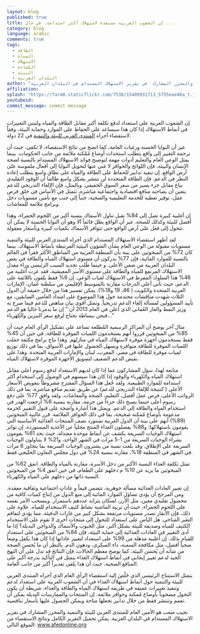 ```yaml
---
layout: blog
published: true
title: إن الشعوب العربية مستعدة لاستهلاك أكثر استدامة، في حال ...
category: blog
language: arabic
comments: true
tags: 
  - الطاقة
  - المياه
  - الاستهلاك
  - الكفاءة
  - البيئة
  - البلدان العربية
author: "نجيب صعب : الأمين العام للمنتدى العربي للبيئة والتنمية والمحرر المشارك  في تقرير الاستهلاك المستدام في البلدان العربية."
affiliation: 
splash: "https://farm8.staticflickr.com/7538/15409931713_5755eae46a_t.jpg"
youtubeid: 
commit_message: commit message
---
```

إن الشعوب العربية على استعداد لدفع تكلفة أكبر مقابل الطاقة والمياه ولتبني التغييرات في أنماط الاستهلاك إذا كان هذا سيساعد على الحفاظ على الموارد وحماية البيئة، وفقاً لاستقصاء أجراه [المنتدى العربي للبيئة والتنمية](http://www.afedonline.org/en/) في 22 دولة.
<!-- more -->

غير أن النوايا الحسنة ورغبات العامة، كما اتضح من نتائج الاستقصاء، لا تكفي، حيث أن ترجمة التغيير إلى واقع يتطلب استحداث أوضاع مُمْكنة ملائمة من جانب الحكومات.  بينما يمثل الوعي العام والتعليم أدوات مهمة لتوضيح فوائد الاستهلاك المستدام بالنسبة لصحة الإنسان والبيئة، فإن اللوائح والحوافز لا غنى عنها لتحويل النوايا إلى أفعال ملموسة على أرض الواقع.  إن تنفيذ تدابير للحفاظ على الطاقة والمياه على نطاق واسع يتطلب إعادة النظر في الدعم.  فإن الطاقة المتجددة لن تنتشر بشكل واسع طالما أن الوقود التقليدي يباع مقابل جزء يسير من سعر السوق الحقيقي.  وبالمثل، فإن الإلغاء التدريجي للدعم يتعين أن يصاحبه منافع اقتصادية واجتماعية مباشرة، تتمثل في الأساس في خلق فرص عمل، توفير تغطية للخدمة التعليمية والصحية، جنباً إلى جنب مع تأمين مستويات دخل وبرامج ملائمة للمعاشات.


إن أغلبية كبيرة تصل إلى 84% تقبل تناول الأسماك بنسبة أكبر من اللحوم الحمراء، وهذا أفضل للبيئة وكذلك للصحة.  غير أن الواقع يظل قائماً آلا وهو أن النوايا الحسنة لا يمكن أن تتحول إلى فعل على أرض الواقع حتى تتوافر الأسماك بكميات كبيرة وبأسعار معقولة.


لقد أظهر استقصاء الاستهلاك المستدام الذي أجراه المنتدى العربي للبيئة والتنمية مستويات مقبولة من الوعي العام بشأن الشؤون البيئية المرتبطة بأنماط الاستهلاك.  بينما كان 72% من المبحوثين على بينة بأن المنطقة العربية من المناطق الأكثر فقراً في العالم بالنسبة للموارد المائية، فإن 77% يدركون أن مستوى استهلاك المياه والطاقة في بعض البلدان العربية من ضمن الأعلى.  و حينما طُلب تحديد السبب الرئيسي وراء معدل الاستهلاك المرتفع للمياه والطاقة على مستوى الأسر المعيشية، فقد عزت أغلبية من 46% هذا السلوك المفرط في الاستهلاك لغياب الوعي.  إن 6% فقط يلقون باللائمة على الدعم، حيث تأتي أعلى الدرجات مقارنة بالمتوسط الإقليمي من سلطنة عُمان، الإمارات العربية المتحدة والكويت ( 46، 19 و18%).  يمكن تفسير هذا من خلال حقيقة أن الدول الثلاث شهدت مناقشات محتدمة حول هذا الموضوع على امتداد العامين السابقين، مع تأييد المسؤولين لمسألة إلغاء الدعم تدريجياً.  وتمثل أقوى بيان مناهض للدعم فيما صرح به وزير النفط والغاز العُماني الذي أعلن في العام 2013 أن " إن ما يدمرنا حاليا هو الدعم ...فنحن ببساطة نحتاج لرفع سعر البنزين والكهرباء"


مثال آخر يوضح أن المراكز الرسمية المُطلعة تساعد على تشكيل الرأي العام حيث أن 85% من المبحوثين قرروا أنهم يستخدمون اللمبات الموفرة للطاقة، في حين أن 45% فقط يستخدمون أجهزة موفرة لاستهلاك المياه في منازلهم.  وهذا نتاج برامج مكثفة جعلت اللمبات الموفرة للطاقة متوافرة ويسهل الحصول عليها في الأسواق، بما في ذلك توزيع لمبات موفرة للطاقة في مصر، المغرب، لبنان والإمارات العربية المتحدة.  وهذا على نقيض الدعم الضعيف لتسويق الأجهزة الموفرة لاستهلاك المياه.


متابعة لهذا،  سؤل المشاركون عما إذا كان لديهم الاستعداد لدفع رسوم أعلى مقابل استهلاك المياه والكهرباء والوقود إذا كان هذا سيسهم في الوصول إلى استخدام أكثر استدامة للموارد الطبيعية.   ولقد جُعل هذا السؤال المقترح مشروطاً بتعويض الأسعار الأعلى ( كنتيجة للإلغاء التدريجي للدعم) عن طريق تقديم منافع مباشرة، بما في ذلك الرواتب الأعلى، فرص عمل أفضل، التعليم، الصحة والمعاشات.  ولقد وافق 77% على دفع رسوم أعلى حينما يصبح ذلك جزءاً من حزمة، مقارنة بنسبة 6% أرجعت الهدر في استخدام المياه والطاقة إلى الدعم.  ويمثل هذا أشارة واضحة على قبول التغيير كحزمة مدعومة بأوضاع مُمكنة صحيحة، بما في ذلك الحوافز الملائمة.  قرر غالبية المبحوثين (89%) أنهم على بينة أن الدول العربية تستورد نصف المنتجات الغذائية الأساسية التي يقومون باستهلاكها؛ و88% يفضلون الغذاء المنتج محلياً عن الأغذية المستوردة.  إن تواتر استهلاك الوجبات السريعة يكشف عن أنماط موحدة معتدلة، حيث نجد 61% يقومون بشراء الوجبات السريعة من 1-5 مرات في الشهر الواحد، و21% لا يتناولون الوجبات السريعة على الإطلاق.   وقد بلغت نسبة من يشترون الوجبات السريعة بما يتجاوز 6 مرات في الشهر في المنطقة 18%، مقارنة بنسبة 24% في دول مجلس التعاون الخليجي فقط. 


تمثل تكلفة الغذاء النسبة الأكبر من دخل الأسرة، مقارنة بالمياه والطاقة.  انفق 62% من المبحوثين ما يزيد عن 10% م دخلهم على الطعام، في حين انفق 4% من المبحوثين النسبة ذاتها من دخلهم على المياه والكهرباء.


إن تغيير العادات الغذائية مسألة جوهرية، تتضمن قيماً و عاداتٍ اجتماعية وثقافية معقدة.  ومن المرجح أن يؤدي تضاؤل الموارد المائية إلى منع الدول من إنتاج كميات كافية من محصول تقليدي معين، مثل الأرز، لسكان يتزايد عددهم باستمرار.  وينسحب الأمر نفسه على اللحوم الحمراء، حيث أن تربية الماشية نشاط كثيف الاستخدام للمياه.  علاوة على ذلك، فإن الأبقار تصدر مستويات مرتفعة بشكل كبير من غازات الدفيئة، مما يؤدي لتفاقم التغير المناخي.  هل الناس على استعداد للتحول إلى منتجات أخرى لا تقوم على الاستخدام الكثيف للمياه وصديقة للبيئة بشكل أكبر، مثل الحبوب والأسماك والدواجن البديلة؟  إذا ما أدى التغيير في العادات الغذائية إلى حماية البيئة، فإن 84% من المبحوثين على استعداد للقيام بذلك.  إن أغلبية مذهلة من 99% على استعداد لتغيير عاداتها إذا كان هذا يكفل وضعاً صحياً أفضل، مثل مكافحة السمنة، داء السكري، ودهون الدم.  بالنظر أن ما يُحسن الصحة من شأنه أن يُحسن البيئة، كما توضح معظم الحالات، فإن النتائج قد تدل على أن النهج الجيد لدعم تغيير إيجابي في أنماط استهلاك الغذاء يتمثل في التأكيد بدرجة أكبر على المنافع الصحية، حيث أن هذا يلقى تقديراً أكبر من جانب العامة. 


يتمثل الاستنتاج الرئيسي الذي خَلُصَ إليه استقصاء الرأي العام الذي أجراه المنتدى العربي للبيئة والتنمية حول أنماط استهلاك الغذاء في أن الشعوب العربية على استعداد لدعم وتنفيذ تغييرات عميقة في طريقة استهلاك المياه والطاقة والغذاء، شريطة أن  يكون التحول مصحوباً بأوضاع مُمكنة وحوافز ملائمة.  إن المنتجات والممارسات البديلة يمكن أن تعمم وتنتشر فقط من خلال تدابير تجعلها متاحة ويمكن الحصول عليها بأسعار تنافسية. 


نجيب صعب هو الأمين العام للمنتدى العربي للبيئة والتنمية والمحرر المشارك  في تقرير الاستهلاك المستدام في البلدان العربية. يمكن تحميل التقرير الكامل ونتائج الاستقصاء من الموقع التالي: www.afedonline.org